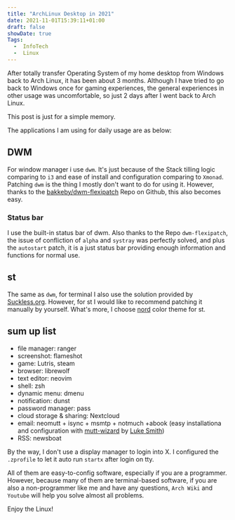 ```yaml
---
title: "ArchLinux Desktop in 2021"
date: 2021-11-01T15:39:11+01:00
draft: false
showDate: true
Tags:
  -  InfoTech
  -  Linux
---
```


After totally transfer Operating System of my home desktop from Windows back to Arch Linux, it has been about 3 months. Although I have tried to go back to Windows once for gaming experiences, the general experiences in other usage was uncomfortable, so just 2 days after I went back to Arch Linux. 

This post is just for a simple memory.

The applications I am using for daily usage are as below:

## DWM

For window manager i use `dwm`. It's just because of the Stack tilling logic comparing to `i3` and ease of install and configuration comparing to `Xmonad`. Patching `dwm` is the thing I mostly don't want to do for using it. However, thanks to the [bakkeby/dwm-flexipatch](https://github.com/bakkeby/dwm-flexipatch) Repo on Github, this also becomes easy. 

### Status bar

I use the built-in status bar of dwm. Also thanks to the Repo `dwm-flexipatch`, the issue of confliction of `alpha` and `systray` was perfectly solved, and plus the `autostart` patch, it is a just status bar providing enough information and functions for normal use.

## st

The same as `dwm`, for terminal I also use the solution provided by [Suckless.org](https://suckless.org/). However, for st I would like to recommend patching it manually by yourself. What's more, I choose [nord](https://www.nordtheme.com/) color theme for st.

## sum up list

- file manager: ranger
- screenshot: flameshot
- game: Lutris, steam
- browser: librewolf
- text editor: neovim
- shell: zsh
- dynamic menu: dmenu
- notification: dunst
- password manager: pass
- cloud storage & sharing: Nextcloud
- email: neomutt + isync + msmtp + notmuch +abook (easy installationa and configuration with [mutt-wizard](https://github.com/LukeSmithxyz/mutt-wizard) by [Luke Smith](https://lukesmith.xyz/))
- RSS: newsboat

By the way, I don't use a display manager to login into X. I configured the `.zprofile` to let it auto run `startx` after login on tty.

All of them are easy-to-config software, especially if you are a programmer. However, because many of them are terminal-based software, if you are also a non-programmer like me and have any questions, `Arch Wiki` and `Youtube` will help you solve almost all problems. 

Enjoy the Linux!



